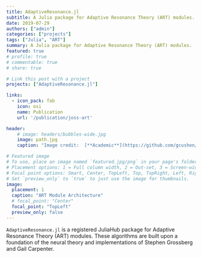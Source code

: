 ```yaml
---
title: AdaptiveResonance.jl
subtitle: A Julia package for Adaptive Resonance Theory (ART) modules.
date: 2019-07-29
authors: ["admin"]
categories: ["projects"]
tags: ["Julia", "ART"]
summary: A Julia package for Adaptive Resonance Theory (ART) modules.
featured: true
# profile: true
# commentable: true
# share: true

# Link this post with a project
projects: ["AdaptiveResonance.jl"]

links:
  - icon_pack: fab
    icon: osi
    name: Publication
    url: '/publication/joss-art'

header:
    # image: headers/bubbles-wide.jpg
    image: path.jpg
    caption: "Image credit:  [**Academic**](https://github.com/gcushen/hugo-academic/)"

# Featured image
# To use, place an image named `featured.jpg/png` in your page's folder.
# Placement options: 1 = Full column width, 2 = Out-set, 3 = Screen-width
# Focal point options: Smart, Center, TopLeft, Top, TopRight, Left, Right, BottomLeft, Bottom, BottomRight
# Set `preview_only` to `true` to just use the image for thumbnails.
image:
  placement: 1
  caption: "ART Module Architecture"
  # focal_point: "Center"
  focal_point: "TopLeft"
  preview_only: false
---
```


`AdaptiveResonance.jl` is a registered JuliaHub package for Adaptive Resonance Theory (ART) modules.
These algorithms are built upon a foundation of the neural theory and implementations of Stephen Grossberg and Gail Carpenter.
